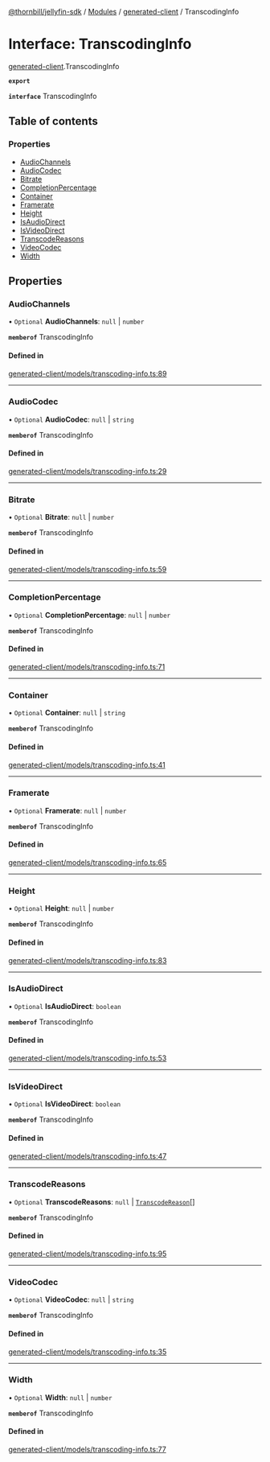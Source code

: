 [@thornbill/jellyfin-sdk](../README.md) / [Modules](../modules.md) / [generated-client](../modules/generated_client.md) / TranscodingInfo

# Interface: TranscodingInfo

[generated-client](../modules/generated_client.md).TranscodingInfo

**`export`**

**`interface`** TranscodingInfo

## Table of contents

### Properties

- [AudioChannels](generated_client.TranscodingInfo.md#audiochannels)
- [AudioCodec](generated_client.TranscodingInfo.md#audiocodec)
- [Bitrate](generated_client.TranscodingInfo.md#bitrate)
- [CompletionPercentage](generated_client.TranscodingInfo.md#completionpercentage)
- [Container](generated_client.TranscodingInfo.md#container)
- [Framerate](generated_client.TranscodingInfo.md#framerate)
- [Height](generated_client.TranscodingInfo.md#height)
- [IsAudioDirect](generated_client.TranscodingInfo.md#isaudiodirect)
- [IsVideoDirect](generated_client.TranscodingInfo.md#isvideodirect)
- [TranscodeReasons](generated_client.TranscodingInfo.md#transcodereasons)
- [VideoCodec](generated_client.TranscodingInfo.md#videocodec)
- [Width](generated_client.TranscodingInfo.md#width)

## Properties

### AudioChannels

• `Optional` **AudioChannels**: ``null`` \| `number`

**`memberof`** TranscodingInfo

#### Defined in

[generated-client/models/transcoding-info.ts:89](https://github.com/thornbill/jellyfin-sdk-typescript/blob/1142a3e/src/generated-client/models/transcoding-info.ts#L89)

___

### AudioCodec

• `Optional` **AudioCodec**: ``null`` \| `string`

**`memberof`** TranscodingInfo

#### Defined in

[generated-client/models/transcoding-info.ts:29](https://github.com/thornbill/jellyfin-sdk-typescript/blob/1142a3e/src/generated-client/models/transcoding-info.ts#L29)

___

### Bitrate

• `Optional` **Bitrate**: ``null`` \| `number`

**`memberof`** TranscodingInfo

#### Defined in

[generated-client/models/transcoding-info.ts:59](https://github.com/thornbill/jellyfin-sdk-typescript/blob/1142a3e/src/generated-client/models/transcoding-info.ts#L59)

___

### CompletionPercentage

• `Optional` **CompletionPercentage**: ``null`` \| `number`

**`memberof`** TranscodingInfo

#### Defined in

[generated-client/models/transcoding-info.ts:71](https://github.com/thornbill/jellyfin-sdk-typescript/blob/1142a3e/src/generated-client/models/transcoding-info.ts#L71)

___

### Container

• `Optional` **Container**: ``null`` \| `string`

**`memberof`** TranscodingInfo

#### Defined in

[generated-client/models/transcoding-info.ts:41](https://github.com/thornbill/jellyfin-sdk-typescript/blob/1142a3e/src/generated-client/models/transcoding-info.ts#L41)

___

### Framerate

• `Optional` **Framerate**: ``null`` \| `number`

**`memberof`** TranscodingInfo

#### Defined in

[generated-client/models/transcoding-info.ts:65](https://github.com/thornbill/jellyfin-sdk-typescript/blob/1142a3e/src/generated-client/models/transcoding-info.ts#L65)

___

### Height

• `Optional` **Height**: ``null`` \| `number`

**`memberof`** TranscodingInfo

#### Defined in

[generated-client/models/transcoding-info.ts:83](https://github.com/thornbill/jellyfin-sdk-typescript/blob/1142a3e/src/generated-client/models/transcoding-info.ts#L83)

___

### IsAudioDirect

• `Optional` **IsAudioDirect**: `boolean`

**`memberof`** TranscodingInfo

#### Defined in

[generated-client/models/transcoding-info.ts:53](https://github.com/thornbill/jellyfin-sdk-typescript/blob/1142a3e/src/generated-client/models/transcoding-info.ts#L53)

___

### IsVideoDirect

• `Optional` **IsVideoDirect**: `boolean`

**`memberof`** TranscodingInfo

#### Defined in

[generated-client/models/transcoding-info.ts:47](https://github.com/thornbill/jellyfin-sdk-typescript/blob/1142a3e/src/generated-client/models/transcoding-info.ts#L47)

___

### TranscodeReasons

• `Optional` **TranscodeReasons**: ``null`` \| [`TranscodeReason`](../enums/generated_client.TranscodeReason.md)[]

**`memberof`** TranscodingInfo

#### Defined in

[generated-client/models/transcoding-info.ts:95](https://github.com/thornbill/jellyfin-sdk-typescript/blob/1142a3e/src/generated-client/models/transcoding-info.ts#L95)

___

### VideoCodec

• `Optional` **VideoCodec**: ``null`` \| `string`

**`memberof`** TranscodingInfo

#### Defined in

[generated-client/models/transcoding-info.ts:35](https://github.com/thornbill/jellyfin-sdk-typescript/blob/1142a3e/src/generated-client/models/transcoding-info.ts#L35)

___

### Width

• `Optional` **Width**: ``null`` \| `number`

**`memberof`** TranscodingInfo

#### Defined in

[generated-client/models/transcoding-info.ts:77](https://github.com/thornbill/jellyfin-sdk-typescript/blob/1142a3e/src/generated-client/models/transcoding-info.ts#L77)
